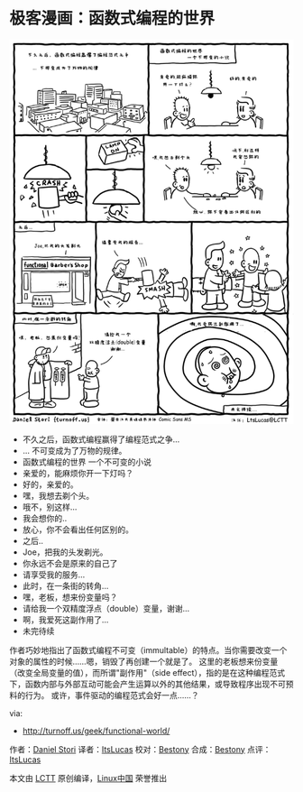 极客漫画：函数式编程的世界
===============

![Functional World](./functional-world.png)

- 不久之后，函数式编程赢得了编程范式之争...
- ... 不可变成为了万物的规律。
- 函数式编程的世界 一个不可变的小说
- 亲爱的，能麻烦你开一下灯吗？
- 好的，亲爱的。
- 嘿，我想去剃个头。
- 哦不，别这样...
- 我会想你的..
- 放心，你不会看出任何区别的。
- 之后..
- Joe，把我的头发剃光。
- 你永远不会是原来的自己了
- 请享受我的服务...
- 此时，在一条街的转角...
- 嘿，老板，想来份变量吗？
- 请给我一个双精度浮点（double）变量，谢谢...
- 啊，我爱死这副作用了...
- 未完待续

作者巧妙地指出了函数式编程不可变（immultable）的特点。当你需要改变一个对象的属性的时候……嗯，销毁了再创建一个就是了。
这里的老板想来份变量（改变全局变量的值），而所谓"副作用"（side effect），指的是在这种编程范式下，函数内部与外部互动可能会产生运算以外的其他结果，或导致程序出现不可预料的行为。
或许，事件驱动的编程范式会好一点……？

via:
 - http://turnoff.us/geek/functional-world/

作者：[Daniel Stori][a]
译者：[ItsLucas](https://github.com/ItsLucas)
校对：[Bestony](https://github.com/bestony)
合成：[Bestony](https://github.com/bestony)
点评：[ItsLucas](https://github.com/ItsLucas)

本文由 [LCTT](https://github.com/LCTT/TranslateProject) 原创编译，[Linux中国](https://linux.cn/) 荣誉推出

[a]:http://turnoff.us/about/
